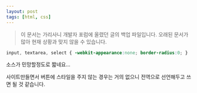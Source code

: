 ```yaml
---
layout: post
tags: [html, css]
---
```


> 이 문서는 가리사니 개발자 포럼에 올렸던 글의 백업 파일입니다.
오래된 문서가 많아 현재 상황과 맞지 않을 수 있습니다.


``` css
input, textarea, select { -webkit-appearance:none; border-radius:0; }
```
소스가 민망할정도로 짧네요...

사이트만들면서 버튼에 스타일을 주지 않는 경우는 거의 없으니 전역으로 선언해두고 쓰면 될 것 같습니다.